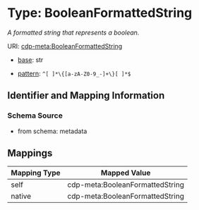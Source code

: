 # Type: BooleanFormattedString




_A formatted string that represents a boolean._



URI: [cdp-meta:BooleanFormattedString](metadataBooleanFormattedString)

* [base](https://w3id.org/linkml/base): str




* [pattern](https://w3id.org/linkml/pattern): `^[ ]*\{[a-zA-Z0-9_-]+\}[ ]*$`






## Identifier and Mapping Information







### Schema Source


* from schema: metadata




## Mappings

| Mapping Type | Mapped Value |
| ---  | ---  |
| self | cdp-meta:BooleanFormattedString |
| native | cdp-meta:BooleanFormattedString |




